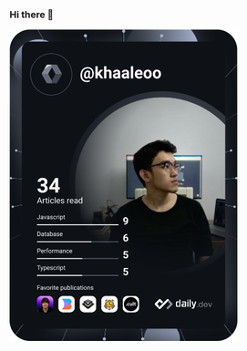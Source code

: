 ### Hi there 👋

<a href="https://app.daily.dev/DailyDevTips"><img src="https://github.com/khaaleoo/khaaleoo/blob/master/devcard.svg" width="400" alt="Leo's Dev Card"/></a>

<!--
**khaaleoo/khaaleoo** is a ✨ _special_ ✨ repository because its `README.md` (this file) appears on your GitHub profile.

Here are some ideas to get you started:

- 🔭 I’m currently working on ...
- 🌱 I’m currently learning ...
- 👯 I’m looking to collaborate on ...
- 🤔 I’m looking for help with ...
- 💬 Ask me about ...
- 📫 How to reach me: ...
- 😄 Pronouns: ...
- ⚡ Fun fact: ...
-->

